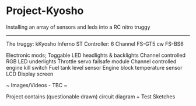 # Project-Kyosho
Installing an array of sensors and leds into a RC nitro truggy

------------------------------------------------------------

The truggy: kKyosho Inferno ST
Controller: 6 Channel FS-GT5 cw FS-BS6

Electronic mods;
Toggable LED headlights & backlights
Channel controlled RGB LED underlights
Throttle servo failsafe module
Channel controlled engine kill switch
Fuel tank level sensor
Engine block temperature sensor
LCD Display screen


~ Images/Videos - TBC ~

Project contains (questionable drawn) circuit diagram + Test Sketches
